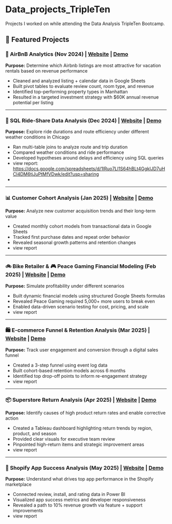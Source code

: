 # Data_projects_TripleTen
Projects I worked on while attending the Data Analysis TripleTen Bootcamp.



## 📌 Featured Projects

### 🏡 AirBnB Analytics (Nov 2024) | [Website](#) | [Demo](#)
**Purpose:** Determine which Airbnb listings are most attractive for vacation rentals based on revenue performance  
- Cleaned and analyzed listing + calendar data in Google Sheets  
- Built pivot tables to evaluate review count, room type, and revenue  
- Identified top-performing property types in Manhattan  
- Resulted in a targeted investment strategy with $60K annual revenue potential per listing

---

### 🚖 SQL Ride-Share Data Analysis (Dec 2024) | [Website](#) | [Demo](#)
**Purpose:** Explore ride durations and route efficiency under different weather conditions in Chicago  
- Ran multi-table joins to analyze route and trip duration  
- Compared weather conditions and ride performance  
- Developed hypotheses around delays and efficiency using SQL queries
- view report: https://docs.google.com/spreadsheets/d/1lRuo7Ll1S64hBLt4GgklJD7uHCl4DM6tjJuPtMfVDwk/edit?usp=sharing
- 
---

### 📊 Customer Cohort Analysis (Jan 2025) | [Website](#) | [Demo](#)
**Purpose:** Analyze new customer acquisition trends and their long-term value  
- Created monthly cohort models from transactional data in Google Sheets  
- Tracked first purchase dates and repeat order behavior  
- Revealed seasonal growth patterns and retention changes
- view report
---

### 🚲 Bike Retailer & 🎮 Peace Gaming Financial Modeling (Feb 2025) | [Website](#) | [Demo](#)
**Purpose:** Simulate profitability under different scenarios  
- Built dynamic financial models using structured Google Sheets formulas  
- Revealed Peace Gaming required 5,000+ more users to break even  
- Enabled data-driven scenario testing for cost, pricing, and scale
- view report
---

### 🛍️ E-commerce Funnel & Retention Analysis (Mar 2025) | [Website](#) | [Demo](#)
**Purpose:** Track user engagement and conversion through a digital sales funnel  
- Created a 3-step funnel using event log data  
- Built cohort-based retention models across 6 months  
- Identified top drop-off points to inform re-engagement strategy
- view report
---

### 📦 Superstore Return Analysis (Apr 2025) | [Website](#) | [Demo](#)
**Purpose:** Identify causes of high product return rates and enable corrective action  
- Created a Tableau dashboard highlighting return trends by region, product, and season  
- Provided clear visuals for executive team review  
- Pinpointed high-return items and strategic improvement areas
- view report
---

### 🛒 Shopify App Success Analysis (May 2025) | [Website](#) | [Demo](#)
**Purpose:** Understand what drives top app performance in the Shopify marketplace  
- Connected review, install, and rating data in Power BI  
- Visualized app success metrics and developer responsiveness  
- Revealed a path to 10% revenue growth via feature + support improvements
- view report

